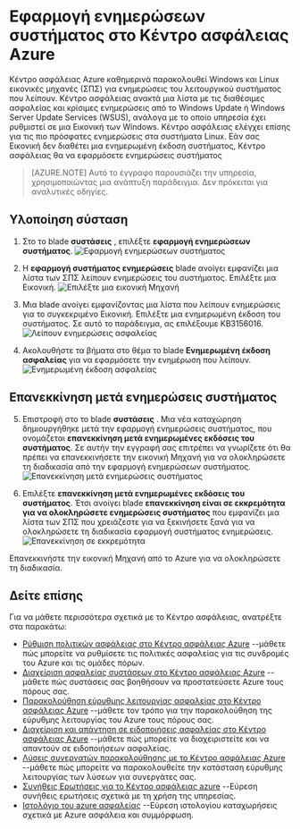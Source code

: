 <properties
   pageTitle="Εφαρμογή ενημερώσεων συστήματος στο Κέντρο ασφάλειας Azure | Microsoft Azure"
   description="Αυτό το έγγραφο που δείχνει πώς μπορείτε να υλοποιήσετε το Κέντρο ασφάλειας Azure συστάσεις **ισχύουν ενημερωμένες εκδόσεις του συστήματος** και **επανεκκινήστε μετά ενημερωμένες εκδόσεις του συστήματος**."
   services="security-center"
   documentationCenter="na"
   authors="TerryLanfear"
   manager="MBaldwin"
   editor=""/>

<tags
   ms.service="security-center"
   ms.devlang="na"
   ms.topic="article"
   ms.tgt_pltfrm="na"
   ms.workload="na"
   ms.date="07/29/2016"
   ms.author="terrylan"/>

# <a name="apply-system-updates-in-azure-security-center"></a>Εφαρμογή ενημερώσεων συστήματος στο Κέντρο ασφάλειας Azure

Κέντρο ασφάλειας Azure καθημερινά παρακολουθεί Windows και Linux εικονικές μηχανές (ΣΠΣ) για ενημερώσεις του λειτουργικού συστήματος που λείπουν. Κέντρο ασφάλειας ανακτά μια λίστα με τις διαθέσιμες ασφαλείας και κρίσιμες ενημερώσεις από το Windows Update ή Windows Server Update Services (WSUS), ανάλογα με το οποίο υπηρεσία έχει ρυθμιστεί σε μια Εικονική των Windows.  Κέντρο ασφάλειας ελέγχει επίσης για τις πιο πρόσφατες ενημερώσεις στα συστήματα Linux. Εάν σας Εικονική δεν διαθέτει μια ενημερωμένη έκδοση συστήματος, Κέντρο ασφάλειας θα να εφαρμόσετε ενημερώσεις συστήματος

> [AZURE.NOTE] Αυτό το έγγραφο παρουσιάζει την υπηρεσία, χρησιμοποιώντας μια ανάπτυξη παράδειγμα.  Δεν πρόκειται για αναλυτικές οδηγίες.

## <a name="implement-the-recommendation"></a>Υλοποίηση σύσταση

1. Στο το blade **συστάσεις** , επιλέξτε **εφαρμογή ενημερώσεων συστήματος**.
![Εφαρμογή ενημερώσεων συστήματος][1]

2. Η **εφαρμογή συστήματος ενημερώσεις** blade ανοίγει εμφανίζει μια λίστα των ΣΠΣ λείπουν ενημερώσεις του συστήματος. Επιλέξτε μια Εικονική.
![Επιλέξτε μια εικονική Μηχανή][2]

3. Μια blade ανοίγει εμφανίζοντας μια λίστα που λείπουν ενημερώσεις για το συγκεκριμένο Εικονική. Επιλέξτε μια ενημερωμένη έκδοση του συστήματος. Σε αυτό το παράδειγμα, ας επιλέξουμε KB3156016.
![Λείπουν ενημερώσεις ασφαλείας][3]

4. Ακολουθήστε τα βήματα στο θέμα το blade **Ενημερωμένη έκδοση ασφαλείας** για να εφαρμόσετε την ενημέρωση που λείπουν.
![Ενημερωμένη έκδοση ασφαλείας][4]

## <a name="reboot-after-system-updates"></a>Επανεκκίνηση μετά ενημερώσεις συστήματος

5. Επιστροφή στο το blade **συστάσεις** . Μια νέα καταχώρηση δημιουργήθηκε μετά την εφαρμογή ενημερώσεις συστήματος, που ονομάζεται **επανεκκίνηση μετά ενημερωμένες εκδόσεις του συστήματος**. Σε αυτήν την εγγραφή σας επιτρέπει να γνωρίζετε ότι θα πρέπει να επανεκκινήσετε την εικονική Μηχανή για να ολοκληρώσετε τη διαδικασία από την εφαρμογή ενημερώσεων συστήματος.
![Επανεκκίνηση μετά ενημερώσεις συστήματος][5]

6. Επιλέξτε **επανεκκίνηση μετά ενημερωμένες εκδόσεις του συστήματος**. Έτσι ανοίγει blade **επανεκκίνηση είναι σε εκκρεμότητα για να ολοκληρώσετε ενημερώσεις συστήματος** που εμφανίζει μια λίστα των ΣΠΣ που χρειάζεστε για να ξεκινήσετε ξανά για να ολοκληρώσετε τη διαδικασία εφαρμογή συστήματος ενημερώσεις.
![Επανεκκίνηση σε εκκρεμότητα][6]

Επανεκκινήστε την εικονική Μηχανή από το Azure για να ολοκληρώσετε τη διαδικασία.

## <a name="see-also"></a>Δείτε επίσης

Για να μάθετε περισσότερα σχετικά με το Κέντρο ασφάλειας, ανατρέξτε στα παρακάτω:

- [Ρύθμιση πολιτικών ασφάλειας στο Κέντρο ασφάλειας Azure](security-center-policies.md) --μάθετε πώς μπορείτε να ρυθμίσετε τις πολιτικές ασφαλείας για τις συνδρομές του Azure και τις ομάδες πόρων.
- [Διαχείριση ασφαλείας συστάσεων στο Κέντρο ασφάλειας Azure](security-center-recommendations.md) --μάθετε πώς συστάσεις σας βοηθήσουν να προστατεύσετε Azure τους πόρους σας.
- [Παρακολούθηση εύρυθμης λειτουργίας ασφαλείας στο Κέντρο ασφάλειας Azure](security-center-monitoring.md) --μάθετε τον τρόπο για την παρακολούθηση της εύρυθμης λειτουργίας του Azure τους πόρους σας.
- [Διαχείριση και απάντηση σε ειδοποιήσεις ασφαλείας στο Κέντρο ασφάλειας Azure](security-center-managing-and-responding-alerts.md) --μάθετε πώς μπορείτε να διαχειριστείτε και να απαντούν σε ειδοποιήσεων ασφαλείας.
- [Λύσεις συνεργατών παρακολούθησης με το Κέντρο ασφάλειας Azure](security-center-partner-solutions.md) --μάθετε πώς μπορείτε να παρακολουθείτε την κατάσταση εύρυθμης λειτουργίας των λύσεων για συνεργάτες σας.
- [Συνήθεις Ερωτήσεις για το Κέντρο ασφάλειας azure](security-center-faq.md) --Εύρεση συνήθεις ερωτήσεις σχετικά με τη χρήση της υπηρεσίας.
- [Ιστολόγιο του azure ασφαλείας](http://blogs.msdn.com/b/azuresecurity/) --Εύρεση ιστολογίου καταχωρήσεις σχετικά με Azure ασφάλεια και συμμόρφωση.

<!--Image references-->
[1]: ./media/security-center-apply-system-updates/recommendation.png
[2]:./media/security-center-apply-system-updates/select-vm.png
[3]: ./media/security-center-apply-system-updates/missing-security-updates.png
[4]: ./media/security-center-apply-system-updates/security-update.png
[5]: ./media/security-center-apply-system-updates/reboot-after-system-updates.png
[6]: ./media/security-center-apply-system-updates/restart-pending.png
